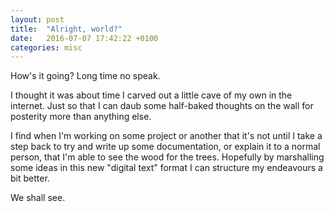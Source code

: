 ```yaml
---
layout: post
title:  "Alright, world?"
date:   2016-07-07 17:42:22 +0100
categories: misc
---
```


How's it going? Long time no speak.

I thought it was about time I carved out a little cave of my own in the
internet. Just so that I can daub some half-baked thoughts on the wall for
posterity more than anything else.

I find when I'm working on some project or another that it's not until I take a
step back to try and write up some documentation, or explain it to a normal
person, that I'm able to see the wood for the trees. Hopefully by marshalling
some ideas in this new "digital text" format I can structure my endeavours a bit
better.

We shall see.
